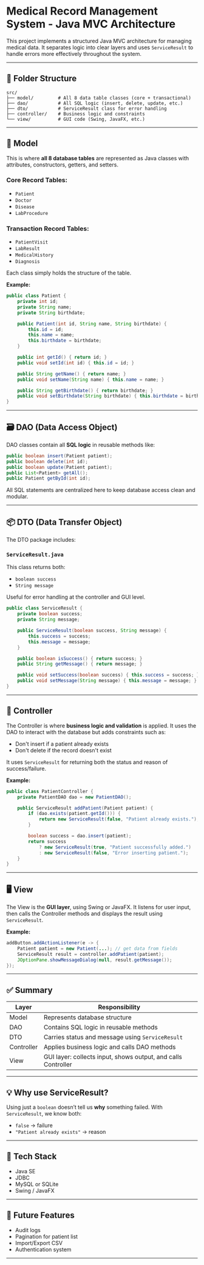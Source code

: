 # Medical Record Management System - Java MVC Architecture

This project implements a structured Java MVC architecture for managing medical data. It separates logic into clear layers and uses `ServiceResult` to handle errors more effectively throughout the system.

---

## 📁 Folder Structure

```
src/
├── model/         # All 8 data table classes (core + transactional)
├── dao/           # All SQL logic (insert, delete, update, etc.)
├── dto/           # ServiceResult class for error handling
├── controller/    # Business logic and constraints
└── view/          # GUI code (Swing, JavaFX, etc.)
```

---

## 🧠 Model

This is where **all 8 database tables** are represented as Java classes with attributes, constructors, getters, and setters.

### Core Record Tables:
- `Patient`
- `Doctor`
- `Disease`
- `LabProcedure`

### Transaction Record Tables:
- `PatientVisit`
- `LabResult`
- `MedicalHistory`
- `Diagnosis`

Each class simply holds the structure of the table.

**Example:**
```java
public class Patient {
    private int id;
    private String name;
    private String birthdate;

    public Patient(int id, String name, String birthdate) {
        this.id = id;
        this.name = name;
        this.birthdate = birthdate;
    }

    public int getId() { return id; }
    public void setId(int id) { this.id = id; }

    public String getName() { return name; }
    public void setName(String name) { this.name = name; }

    public String getBirthdate() { return birthdate; }
    public void setBirthdate(String birthdate) { this.birthdate = birthdate; }
}
```

---

## 🗃️ DAO (Data Access Object)

DAO classes contain all **SQL logic** in reusable methods like:

```java
public boolean insert(Patient patient);
public boolean delete(int id);
public boolean update(Patient patient);
public List<Patient> getAll();
public Patient getById(int id);
```

All SQL statements are centralized here to keep database access clean and modular.

---

## 📦 DTO (Data Transfer Object)

The DTO package includes:

### `ServiceResult.java`

This class returns both:
- `boolean success`
- `String message`

Useful for error handling at the controller and GUI level.

```java
public class ServiceResult {
    private boolean success;
    private String message;

    public ServiceResult(boolean success, String message) {
        this.success = success;
        this.message = message;
    }

    public boolean isSuccess() { return success; }
    public String getMessage() { return message; }

    public void setSuccess(boolean success) { this.success = success; }
    public void setMessage(String message) { this.message = message; }
}
```

---

## 🧩 Controller

The Controller is where **business logic and validation** is applied. It uses the DAO to interact with the database but adds constraints such as:

- Don't insert if a patient already exists
- Don't delete if the record doesn't exist

It uses `ServiceResult` for returning both the status and reason of success/failure.

**Example:**
```java
public class PatientController {
    private PatientDAO dao = new PatientDAO();

    public ServiceResult addPatient(Patient patient) {
        if (dao.exists(patient.getId())) {
            return new ServiceResult(false, "Patient already exists.");
        }

        boolean success = dao.insert(patient);
        return success 
            ? new ServiceResult(true, "Patient successfully added.")
            : new ServiceResult(false, "Error inserting patient.");
    }
}
```

---

## 🖥️ View

The View is the **GUI layer**, using Swing or JavaFX. It listens for user input, then calls the Controller methods and displays the result using `ServiceResult`.

**Example:**
```java
addButton.addActionListener(e -> {
    Patient patient = new Patient(...); // get data from fields
    ServiceResult result = controller.addPatient(patient);
    JOptionPane.showMessageDialog(null, result.getMessage());
});
```

---

## ✅ Summary

| Layer       | Responsibility                                           |
|-------------|---------------------------------------------------------|
| Model       | Represents database structure                           |
| DAO         | Contains SQL logic in reusable methods                  |
| DTO         | Carries status and message using `ServiceResult`        |
| Controller  | Applies business logic and calls DAO methods            |
| View        | GUI layer: collects input, shows output, and calls Controller |

---

## 💡 Why use ServiceResult?

Using just a `boolean` doesn’t tell us **why** something failed. With `ServiceResult`, we know both:

- `false` → failure
- `"Patient already exists"` → reason

---

## 🔧 Tech Stack

- Java SE
- JDBC
- MySQL or SQLite
- Swing / JavaFX

---

## 🚀 Future Features

- Audit logs
- Pagination for patient list
- Import/Export CSV
- Authentication system

---
